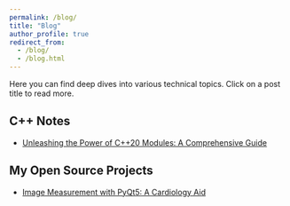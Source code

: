 ```yaml
---
permalink: /blog/
title: "Blog"
author_profile: true
redirect_from: 
  - /blog/
  - /blog.html
---
```



Here you can find deep dives into various technical topics. Click on a post title to read more.

## C++ Notes
- [Unleashing the Power of C++20 Modules: A Comprehensive Guide](/blog/cplusplus20_modules)

## My Open Source Projects
- [Image Measurement with PyQt5: A Cardiology Aid](/blog/pyqt5_image_measurer)
